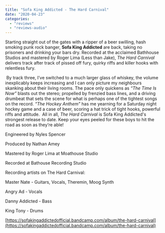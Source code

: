 ```yaml
---
title: "Sofa King Addicted - The Hard Carnival"
date: "2020-04-23"
categories: 
  - "reviews"
  - "reviews-audio"
---
```


Starting straight out of the gates with a ripper of a beer swilling, hash smoking punk rock banger, **Sofa King Addicted** are back, taking no prisoners and drinking your bars dry. Recorded at the acclaimed Bathhouse Studios and mastered by Roger Lima (Less than Jake), _The Hard Carnival_ delivers track after track of pissed off fury, quirky riffs and killer hooks with relentless fury.

 By track three, I’ve switched to a much larger glass of whiskey, the volume inexplicably keeps increasing and I can only picture my neighbours skanking about their living rooms. The pace only quickens as _“The Time Is Now”_ blasts out the stereo; propelled by frenzied bass lines, and a driving drumbeat that sets the scene for what is perhaps one of the tightest songs on the record. _“The Hockey Anthem”_ has me yearning for a Saturday night hockey game and a case of beer, scoring a hat trick of tight hooks, powerful riffs and attitude.  All in all, _The Hard Carnival_ is Sofa King Addicted's strongest release to date. Keep your eyes peeled for these boys to hit the road as soon as they’re able!

Engineered by Nyles Spencer

Produced by Nathan Amey

Mastered by Roger Lima at Moathouse Studio

Recorded at Bathouse Recording Studio

Recording artists on The Hard Carnival:

Master Nate - Guitars, Vocals, Theremin, Moog Synth

Angry Ad - Vocals

Danny Addicted - Bass

King Tony - Drums

[https://sofakingaddictedofficial.bandcamp.com/album/the-hard-carnival](https://sofakingaddictedofficial.bandcamp.com/album/the-hard-carnival)

